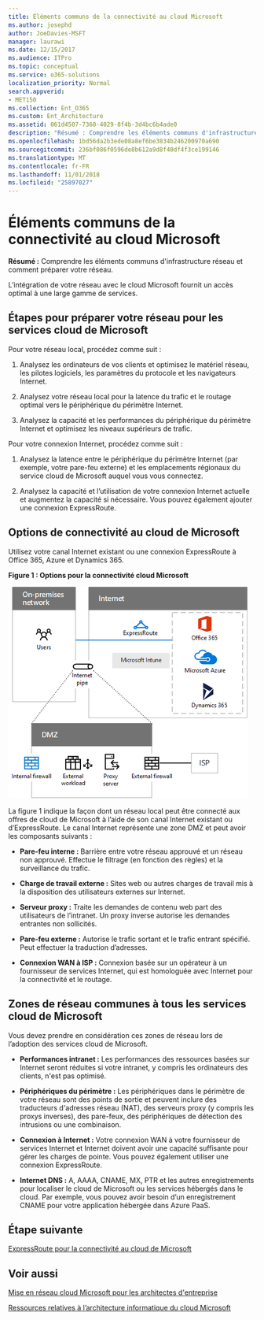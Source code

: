 ```yaml
---
title: Éléments communs de la connectivité au cloud Microsoft
ms.author: josephd
author: JoeDavies-MSFT
manager: laurawi
ms.date: 12/15/2017
ms.audience: ITPro
ms.topic: conceptual
ms.service: o365-solutions
localization_priority: Normal
search.appverid:
- MET150
ms.collection: Ent_O365
ms.custom: Ent_Architecture
ms.assetid: 061d4507-7360-4029-8f4b-3d4bc6b4ade0
description: "Résumé : Comprendre les éléments communs d'infrastructure réseau et comment préparer votre réseau."
ms.openlocfilehash: 1bd56da2b3ede08a8ef6be3834b246200970a690
ms.sourcegitcommit: 236bf086f0596de8b612a9d8f40df4f3ce199146
ms.translationtype: MT
ms.contentlocale: fr-FR
ms.lasthandoff: 11/01/2018
ms.locfileid: "25897027"
---
```

# <a name="common-elements-of-microsoft-cloud-connectivity"></a>Éléments communs de la connectivité au cloud Microsoft

 **Résumé :** Comprendre les éléments communs d'infrastructure réseau et comment préparer votre réseau.
  
L’intégration de votre réseau avec le cloud Microsoft fournit un accès optimal à une large gamme de services.
  
## <a name="steps-to-prepare-your-network-for-microsoft-cloud-services"></a>Étapes pour préparer votre réseau pour les services cloud de Microsoft
<a name="steps"> </a>

Pour votre réseau local, procédez comme suit :
  
1. Analysez les ordinateurs de vos clients et optimisez le matériel réseau, les pilotes logiciels, les paramètres du protocole et les navigateurs Internet.
    
2. Analysez votre réseau local pour la latence du trafic et le routage optimal vers le périphérique du périmètre Internet.
    
3. Analysez la capacité et les performances du périphérique du périmètre Internet et optimisez les niveaux supérieurs de trafic.
    
Pour votre connexion Internet, procédez comme suit :
  
1. Analysez la latence entre le périphérique du périmètre Internet (par exemple, votre pare-feu externe) et les emplacements régionaux du service cloud de Microsoft auquel vous vous connectez.
    
2. Analysez la capacité et l’utilisation de votre connexion Internet actuelle et augmentez la capacité si nécessaire. Vous pouvez également ajouter une connexion ExpressRoute.
    
## <a name="microsoft-cloud-connectivity-options"></a>Options de connectivité au cloud de Microsoft
<a name="steps"> </a>

Utilisez votre canal Internet existant ou une connexion ExpressRoute à Office 365, Azure et Dynamics 365.
  
**Figure 1 : Options pour la connectivité cloud Microsoft**

![Figure 1 :  options pour la connectivité cloud Microsoft](media/Network-Poster/CommonElements.png)

  
La figure 1 indique la façon dont un réseau local peut être connecté aux offres de cloud de Microsoft à l’aide de son canal Internet existant ou d’ExpressRoute. Le canal Internet représente une zone DMZ et peut avoir les composants suivants :
  
- **Pare-feu interne :** Barrière entre votre réseau approuvé et un réseau non approuvé. Effectue le filtrage (en fonction des règles) et la surveillance du trafic.
    
- **Charge de travail externe :** Sites web ou autres charges de travail mis à la disposition des utilisateurs externes sur Internet.
    
- **Serveur proxy :** Traite les demandes de contenu web part des utilisateurs de l’intranet. Un proxy inverse autorise les demandes entrantes non sollicités.
    
- **Pare-feu externe :** Autorise le trafic sortant et le trafic entrant spécifié. Peut effectuer la traduction d’adresses.
    
- **Connexion WAN à ISP :** Connexion basée sur un opérateur à un fournisseur de services Internet, qui est homologuée avec Internet pour la connectivité et le routage.
    
## <a name="areas-of-networking-common-to-all-microsoft-cloud-services"></a>Zones de réseau communes à tous les services cloud de Microsoft
<a name="steps"> </a>

Vous devez prendre en considération ces zones de réseau lors de l’adoption des services cloud de Microsoft.
  
- **Performances intranet :** Les performances des ressources basées sur Internet seront réduites si votre intranet, y compris les ordinateurs des clients, n'est pas optimisé.
    
- **Périphériques du périmètre :** Les périphériques dans le périmètre de votre réseau sont des points de sortie et peuvent inclure des traducteurs d'adresses réseau (NAT), des serveurs proxy (y compris les proxys inverses), des pare-feux, des périphériques de détection des intrusions ou une combinaison.
    
- **Connexion à Internet :** Votre connexion WAN à votre fournisseur de services Internet et Internet doivent avoir une capacité suffisante pour gérer les charges de pointe. Vous pouvez également utiliser une connexion ExpressRoute.
    
- **Internet DNS :** A, AAAA, CNAME, MX, PTR et les autres enregistrements pour localiser le cloud de Microsoft ou les services hébergés dans le cloud. Par exemple, vous pouvez avoir besoin d’un enregistrement CNAME pour votre application hébergée dans Azure PaaS.
    

## <a name="next-step"></a>Étape suivante

[ExpressRoute pour la connectivité au cloud de Microsoft](expressroute-for-microsoft-cloud-connectivity.md)

## <a name="see-also"></a>Voir aussi

<a name="steps"> </a>

[Mise en réseau cloud Microsoft pour les architectes d'entreprise](microsoft-cloud-networking-for-enterprise-architects.md)
  
[Ressources relatives à l’architecture informatique du cloud Microsoft](microsoft-cloud-it-architecture-resources.md)



